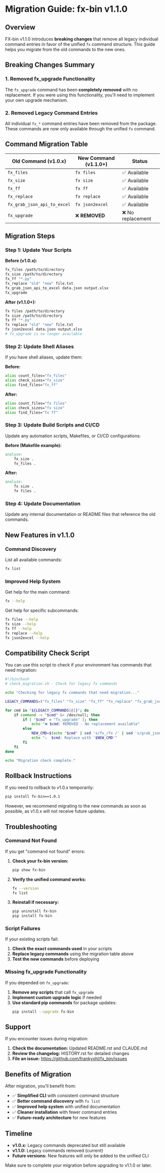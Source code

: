 # Migration Guide: fx-bin v1.1.0

## Overview

FX-bin v1.1.0 introduces **breaking changes** that remove all legacy individual command entries in favor of the unified `fx` command structure. This guide helps you migrate from the old commands to the new ones.

## Breaking Changes Summary

### 1. Removed fx_upgrade Functionality
The `fx_upgrade` command has been **completely removed** with no replacement. If you were using this functionality, you'll need to implement your own upgrade mechanism.

### 2. Removed Legacy Command Entries
All individual `fx_*` command entries have been removed from the package. These commands are now only available through the unified `fx` command.

## Command Migration Table

| Old Command (v1.0.x) | New Command (v1.1.0+) | Status |
|----------------------|------------------------|--------|
| `fx_files` | `fx files` | ✅ Available |
| `fx_size` | `fx size` | ✅ Available |
| `fx_ff` | `fx ff` | ✅ Available |
| `fx_replace` | `fx replace` | ✅ Available |
| `fx_grab_json_api_to_excel` | `fx json2excel` | ✅ Available |
| `fx_upgrade` | ❌ **REMOVED** | ❌ No replacement |

## Migration Steps

### Step 1: Update Your Scripts

**Before (v1.0.x):**
```bash
fx_files /path/to/directory
fx_size /path/to/directory
fx_ff "*.py"
fx_replace "old" "new" file.txt
fx_grab_json_api_to_excel data.json output.xlsx
fx_upgrade
```

**After (v1.1.0+):**
```bash
fx files /path/to/directory
fx size /path/to/directory
fx ff "*.py"
fx replace "old" "new" file.txt
fx json2excel data.json output.xlsx
# fx_upgrade is no longer available
```

### Step 2: Update Shell Aliases

If you have shell aliases, update them:

**Before:**
```bash
alias count_files="fx_files"
alias check_sizes="fx_size"
alias find_files="fx_ff"
```

**After:**
```bash
alias count_files="fx files"
alias check_sizes="fx size"
alias find_files="fx ff"
```

### Step 3: Update Build Scripts and CI/CD

Update any automation scripts, Makefiles, or CI/CD configurations:

**Before (Makefile example):**
```makefile
analyze:
	fx_size .
	fx_files .
```

**After:**
```makefile
analyze:
	fx size .
	fx files .
```

### Step 4: Update Documentation

Update any internal documentation or README files that reference the old commands.

## New Features in v1.1.0

### Command Discovery
List all available commands:
```bash
fx list
```

### Improved Help System
Get help for the main command:
```bash
fx --help
```

Get help for specific subcommands:
```bash
fx files --help
fx size --help
fx ff --help
fx replace --help
fx json2excel --help
```

## Compatibility Check Script

You can use this script to check if your environment has commands that need migration:

```bash
#!/bin/bash
# check_migration.sh - Check for legacy fx commands

echo "Checking for legacy fx commands that need migration..."

LEGACY_COMMANDS=("fx_files" "fx_size" "fx_ff" "fx_replace" "fx_grab_json_api_to_excel" "fx_upgrade")

for cmd in "${LEGACY_COMMANDS[@]}"; do
    if command -v "$cmd" &> /dev/null; then
        if [ "$cmd" = "fx_upgrade" ]; then
            echo "❌ $cmd: REMOVED - No replacement available"
        else
            NEW_CMD=$(echo "$cmd" | sed 's/fx_/fx /' | sed 's/grab_json_api_to_excel/json2excel/')
            echo "⚠️  $cmd: Replace with '$NEW_CMD'"
        fi
    fi
done

echo "Migration check complete."
```

## Rollback Instructions

If you need to rollback to v1.0.x temporarily:

```bash
pip install fx-bin==1.0.1
```

However, we recommend migrating to the new commands as soon as possible, as v1.0.x will not receive future updates.

## Troubleshooting

### Command Not Found
If you get "command not found" errors:

1. **Check your fx-bin version:**
   ```bash
   pip show fx-bin
   ```

2. **Verify the unified command works:**
   ```bash
   fx --version
   fx list
   ```

3. **Reinstall if necessary:**
   ```bash
   pip uninstall fx-bin
   pip install fx-bin
   ```

### Script Failures
If your existing scripts fail:

1. **Check the exact commands used** in your scripts
2. **Replace legacy commands** using the migration table above
3. **Test the new commands** before deploying

### Missing fx_upgrade Functionality
If you depended on `fx_upgrade`:

1. **Remove any scripts** that call `fx_upgrade`
2. **Implement custom upgrade logic** if needed
3. **Use standard pip commands** for package updates:
   ```bash
   pip install --upgrade fx-bin
   ```

## Support

If you encounter issues during migration:

1. **Check the documentation:** Updated README.rst and CLAUDE.md
2. **Review the changelog:** HISTORY.rst for detailed changes
3. **File an issue:** https://github.com/frankyxhl/fx_bin/issues

## Benefits of Migration

After migration, you'll benefit from:

- ✅ **Simplified CLI** with consistent command structure
- ✅ **Better command discovery** with `fx list`
- ✅ **Improved help system** with unified documentation
- ✅ **Cleaner installation** with fewer command entries
- ✅ **Future-ready architecture** for new features

## Timeline

- **v1.0.x:** Legacy commands deprecated but still available
- **v1.1.0:** Legacy commands removed (current)
- **Future versions:** New features will only be added to the unified CLI

Make sure to complete your migration before upgrading to v1.1.0 or later.